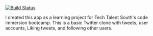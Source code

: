 [![Build Status](https://travis-ci.org/ryanhageman/summer-full-time-twitter.svg?branch=master)](https://travis-ci.org/ryanhageman/summer-full-time-twitter)

I created this app as a learning project for Tech Talent South's code immersion bootcamp.  This is a basic Twitter clone with tweets, user accounts, Liking tweets, and following other users.


